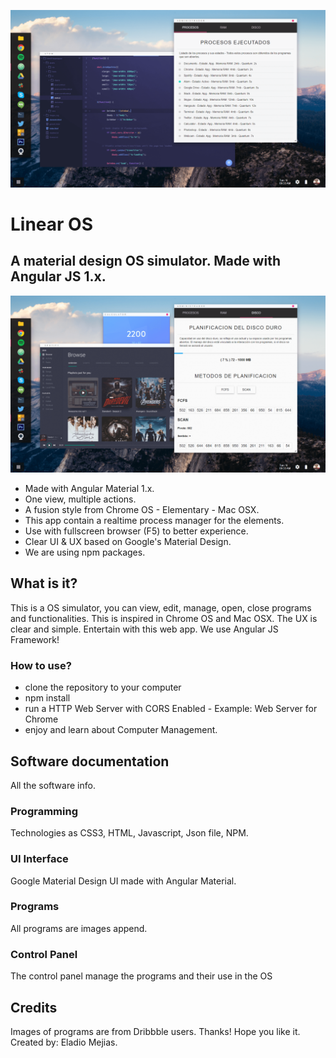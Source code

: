 ![alt tag](https://github.com/eladiomejias/LinearOS/blob/master/public/img/front/LinearOS.png)
# Linear OS

## A material design OS simulator. Made with Angular JS 1.x.

![alt tag](https://github.com/eladiomejias/LinearOS/blob/master/public/img/front/LinearOS2.png)

- Made with Angular Material 1.x.
- One view, multiple actions.
- A fusion style from Chrome OS - Elementary - Mac OSX.
- This app contain a realtime process manager for the elements.
- Use with fullscreen browser (F5) to better experience.
- Clear UI & UX based on Google's Material Design.
- We are using npm packages.


## What is it?

This is a OS simulator, you can view, edit, manage, open, close programs and functionalities. This is inspired in Chrome OS and Mac OSX.
The UX is clear and simple.
Entertain with this web app.
We use Angular JS Framework!

### How to use? 

- clone the repository to your computer
- npm install 
- run a HTTP Web Server with CORS Enabled - Example: Web Server for Chrome 
- enjoy and learn about Computer Management.

## Software documentation

All the software info.

### Programming

Technologies as CSS3, HTML, Javascript, Json file, NPM.

### UI Interface

Google Material Design UI made with Angular Material.

### Programs

All programs are images append.


### Control Panel

The control panel manage the programs and their use in the OS

## Credits

Images of programs are from Dribbble users. Thanks!
Hope you like it.
Created by: Eladio Mejias.


